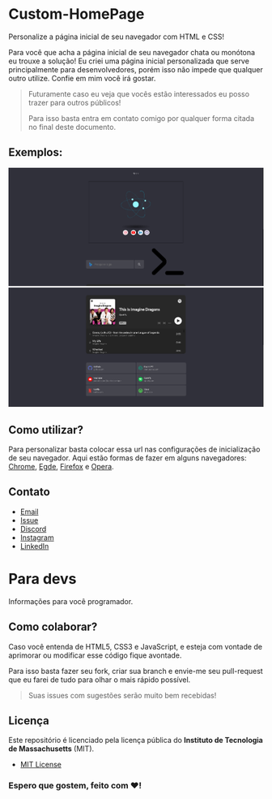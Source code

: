 # Custom-HomePage

Personalize a página inicial de seu navegador com HTML e CSS!

Para você que acha a página inicial de seu navegador chata ou monótona eu trouxe a solução! Eu criei uma página inicial personalizada que serve principalmente para desenvolvedores, porém isso não impede que qualquer outro utilize. Confie em mim você irá gostar.

> Futuramente caso eu veja que vocês estão interessados eu posso trazer para outros públicos!
> 
> Para isso basta entra em contato comigo por qualquer forma citada no final deste documento.


## Exemplos:
![Exemplo 01](src/example-1.png)
![Exemplo 02](src/example-2.png)


## Como utilizar?
Para personalizar basta colocar essa url nas configurações de inicialização de seu navegador. Aqui estão formas de fazer em alguns navegadores: [Chrome](https://youtu.be/HEgnILdatHQ), [Egde](https://youtu.be/SgYsETeGma0), [Firefox](https://youtu.be/l-GF5st5gdw) e [Opera](https://youtu.be/OlgHePLg4Ng).


## Contato
- [Email](mailto:ericfr.contato@gmail.com)
- [Issue](https://github.com/uEriic/Custom-HomePage/issues)
- [Discord](https://discord.com/users/1064162067919163485)
- [Instagram](https://www.instagram.com/samp.eric/)
- [LinkedIn](https://www.linkedin.com/in/eric-freitas-05581a26b/)



# Para devs
Informações para você programador.

## Como colaborar?
Caso você entenda de HTML5, CSS3 e JavaScript, e esteja com vontade de aprimorar ou modificar esse código fique avontade.

Para isso basta fazer seu fork, criar sua branch e envie-me seu pull-request que eu farei de tudo para olhar o mais rápido possível.


> Suas issues com sugestões serão muito bem recebidas!

## Licença
Este repositório é licenciado pela licença pública do **Instituto de Tecnologia de Massachusetts** (MIT).

* [MIT License](./LICENSE)


### Espero que gostem, feito com ❤️!
